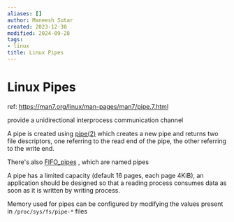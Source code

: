 ```yaml
---
aliases: []
author: Maneesh Sutar
created: 2023-12-30
modified: 2024-09-28
tags:
- linux
title: Linux Pipes
---
```


# Linux Pipes

ref: <https://man7.org/linux/man-pages/man7/pipe.7.html>

provide a unidirectional interprocess communication channel

A pipe is created using [pipe(2)](https://man7.org/linux/man-pages/man2/pipe.2.html) which creates a new pipe and returns two file descriptors, one referring to the read end of the pipe, the other referring to the write end.

There's also [FIFO_pipes](FIFO_pipes.md) , which are named pipes

A pipe has a limited capacity (default 16 pages, each page 4KiB), an application should be designed so that a reading process consumes data as soon as it is written by writing process.

Memory used for pipes can be configured by modifying the values present in `/proc/sys/fs/pipe-*` files

